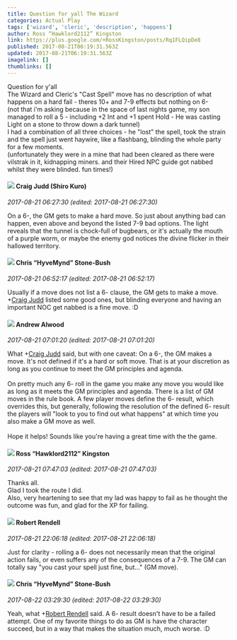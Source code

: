 ```yaml
---
title: Question for yall The Wizard
categories: Actual Play
tags: ['wizard', 'cleric', 'description', 'happens']
author: Ross “Hawklord2112” Kingston
link: https://plus.google.com/+RossKingston/posts/Rq1FLQipDe8
published: 2017-08-21T06:19:31.563Z
updated: 2017-08-21T06:19:31.563Z
imagelink: []
thumblinks: []
---
```


Question for y&#39;all<br />The Wizard and Cleric&#39;s &quot;Cast Spell&quot; move has no description of what happens on a hard fail - theres 10+ and 7-9 effects but nothing on 6-<br />(not that i&#39;m asking because in the space of last nights game, my son managed to roll a 5 - including +2 Int and +1 spent Hold - He was casting Light on a stone to throw down a dark tunnel)<br />I had a combination of all three choices - he &quot;lost&quot; the spell, took the strain and the spell just went haywire, like a flashbang, blinding the whole party for a few moments.<br />(unfortunately they were in a mine that had been cleared as there were vilstrak in it, kidnapping miners. and their Hired NPC guide got nabbed whilst they were blinded. fun times!)
<div id='comment z12ksturoya3hfhwo04cjxxhuovrzp5aq3c'>
  <h4><img src='{{site.baseurl}}//images/avatars/102973141371346364848_photo.jpg'> Craig Judd (Shiro Kuro)</h4>
      <p><cite>2017-08-21 06:27:30 (edited: 2017-08-21 06:27:30)</cite></p>
        <p>On a 6-, the GM gets to make a hard move. So just about anything bad can happen, even above and beyond the listed 7-9 bad options. The light reveals that the tunnel is chock-full of bugbears, or it&#39;s actually the mouth of a purple worm, or maybe the enemy god notices the divine flicker in their hallowed territory.</p>
</div>
        

<div id='comment z12ksturoya3hfhwo04cjxxhuovrzp5aq3c'>
  <h4><img src='{{site.baseurl}}//images/avatars/108053817066303198241_photo.jpg'> Chris “HyveMynd” Stone-Bush</h4>
      <p><cite>2017-08-21 06:52:17 (edited: 2017-08-21 06:52:17)</cite></p>
        <p>Usually if a move does not list a 6- clause, the GM gets to make a move. <span class="proflinkWrapper"><span class="proflinkPrefix">+</span><a class="proflink" href="https://plus.google.com/102973141371346364848" oid="102973141371346364848">Craig Judd</a></span> listed some good ones, but blinding everyone and having an important NOC get nabbed is a fine move. :D</p>
</div>
        

<div id='comment z12ksturoya3hfhwo04cjxxhuovrzp5aq3c'>
  <h4><img src='{{site.baseurl}}//images/avatars/114783157179737921277_photo.jpg'> Andrew Alwood</h4>
      <p><cite>2017-08-21 07:01:20 (edited: 2017-08-21 07:01:20)</cite></p>
        <p>What <span class="proflinkWrapper"><span class="proflinkPrefix">+</span><a class="proflink" href="https://plus.google.com/102973141371346364848" oid="102973141371346364848">Craig Judd</a></span> said, but with one caveat: On a 6-, the GM makes a move.  It&#39;s not defined if it&#39;s a hard or soft move. That is at your discretion as long as you continue to meet the GM principles and agenda.<br /><br />On pretty much any 6- roll in the game you make any move you would like as long as it meets the GM principles and agenda. There is a list of GM moves in the rule book. A few player moves define the 6- result, which overrides this, but generally, following the resolution of the defined 6- result the players will &quot;look to you to find out what happens&quot; at which time you also make a GM move as well.<br /><br />Hope it helps!  Sounds like you&#39;re having a great time with the the game.</p>
</div>
        

<div id='comment z12ksturoya3hfhwo04cjxxhuovrzp5aq3c'>
  <h4><img src='{{site.baseurl}}//images/avatars/111339504073837053815_photo.jpg'> Ross “Hawklord2112” Kingston</h4>
      <p><cite>2017-08-21 07:47:03 (edited: 2017-08-21 07:47:03)</cite></p>
        <p>Thanks all. <br />Glad I took the route I did. <br />Also, very heartening to see that my lad was happy to fail as he thought the outcome was fun, and glad for the XP for failing.</p>
</div>
        

<div id='comment z12ksturoya3hfhwo04cjxxhuovrzp5aq3c'>
  <h4><img src='{{site.baseurl}}//images/avatars/109791996665503926061_photo.jpg'> Robert Rendell</h4>
      <p><cite>2017-08-21 22:06:18 (edited: 2017-08-21 22:06:18)</cite></p>
        <p>Just for clarity - rolling a 6- does not necessarily mean that the original action fails, or even suffers any of the consequences of a 7-9.  The GM can totally say &quot;you cast your spell just fine, but...&quot; (GM move).</p>
</div>
        

<div id='comment z12ksturoya3hfhwo04cjxxhuovrzp5aq3c'>
  <h4><img src='{{site.baseurl}}//images/avatars/108053817066303198241_photo.jpg'> Chris “HyveMynd” Stone-Bush</h4>
      <p><cite>2017-08-22 03:29:30 (edited: 2017-08-22 03:29:30)</cite></p>
        <p>Yeah, what <span class="proflinkWrapper"><span class="proflinkPrefix">+</span><a class="proflink" href="https://plus.google.com/109791996665503926061" oid="109791996665503926061">Robert Rendell</a></span>​ said. A 6- result doesn&#39;t have to be a failed attempt. One of my favorite things to do as GM is have the character succeed, but in a way that makes the situation much, much worse. :D</p>
</div>
        